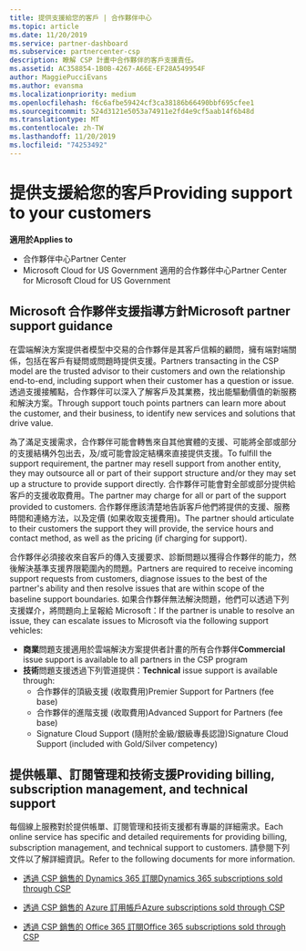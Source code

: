 ```yaml
---
title: 提供支援給您的客戶 | 合作夥伴中心
ms.topic: article
ms.date: 11/20/2019
ms.service: partner-dashboard
ms.subservice: partnercenter-csp
description: 瞭解 CSP 計畫中合作夥伴的客戶支援責任。
ms.assetid: AC358854-1B0B-4267-A66E-EF28A549954F
author: MaggiePucciEvans
ms.author: evansma
ms.localizationpriority: medium
ms.openlocfilehash: f6c6afbe59424cf3ca38186b66490bbf695cfee1
ms.sourcegitcommit: 524d3121e5053a74911e2fd4e9cf5aab14f6b48d
ms.translationtype: MT
ms.contentlocale: zh-TW
ms.lasthandoff: 11/20/2019
ms.locfileid: "74253492"
---
```

# <a name="providing-support-to-your-customers"></a><span data-ttu-id="1ca04-103">提供支援給您的客戶</span><span class="sxs-lookup"><span data-stu-id="1ca04-103">Providing support to your customers</span></span>

<span data-ttu-id="1ca04-104">**適用於**</span><span class="sxs-lookup"><span data-stu-id="1ca04-104">**Applies to**</span></span>

-  <span data-ttu-id="1ca04-105">合作夥伴中心</span><span class="sxs-lookup"><span data-stu-id="1ca04-105">Partner Center</span></span>
-  <span data-ttu-id="1ca04-106">Microsoft Cloud for US Government 適用的合作夥伴中心</span><span class="sxs-lookup"><span data-stu-id="1ca04-106">Partner Center for Microsoft Cloud for US Government</span></span>


## <a name="microsoft-partner-support-guidance"></a><span data-ttu-id="1ca04-107">Microsoft 合作夥伴支援指導方針</span><span class="sxs-lookup"><span data-stu-id="1ca04-107">Microsoft partner support guidance</span></span>

<span data-ttu-id="1ca04-108">在雲端解決方案提供者模型中交易的合作夥伴是其客戶信賴的顧問，擁有端對端關係，包括在客戶有疑問或問題時提供支援。</span><span class="sxs-lookup"><span data-stu-id="1ca04-108">Partners transacting in the CSP model are the trusted advisor to their customers and own the relationship end-to-end, including support when their customer has a question or issue.</span></span> <span data-ttu-id="1ca04-109">透過支援接觸點，合作夥伴可以深入了解客戶及其業務，找出能驅動價值的新服務和解決方案。</span><span class="sxs-lookup"><span data-stu-id="1ca04-109">Through support touch points partners can learn more about the customer, and their business, to identify new services and solutions that drive value.</span></span>

<span data-ttu-id="1ca04-110">為了滿足支援需求，合作夥伴可能會轉售來自其他實體的支援、可能將全部或部分的支援結構外包出去，及/或可能會設定結構來直接提供支援。</span><span class="sxs-lookup"><span data-stu-id="1ca04-110">To fulfill the support requirement, the partner may resell support from another entity, they may outsource all or part of their support structure and/or they may set up a structure to provide support directly.</span></span>  <span data-ttu-id="1ca04-111">合作夥伴可能會對全部或部分提供給客戶的支援收取費用。</span><span class="sxs-lookup"><span data-stu-id="1ca04-111">The partner may charge for all or part of the support provided to customers.</span></span> <span data-ttu-id="1ca04-112">合作夥伴應該清楚地告訴客戶他們將提供的支援、服務時間和連絡方法，以及定價 (如果收取支援費用)。</span><span class="sxs-lookup"><span data-stu-id="1ca04-112">The partner should articulate to their customers the support they will provide, the service hours and contact method, as well as the pricing (if charging for support).</span></span> 

<span data-ttu-id="1ca04-113">合作夥伴必須接收來自客戶的傳入支援要求、診斷問題以獲得合作夥伴的能力，然後解決基準支援界限範圍內的問題。</span><span class="sxs-lookup"><span data-stu-id="1ca04-113">Partners are required to receive incoming support requests from customers, diagnose issues to the best of the partner's ability and then resolve issues that are within scope of the baseline support boundaries.</span></span> <span data-ttu-id="1ca04-114">如果合作夥伴無法解決問題，他們可以透過下列支援媒介，將問題向上呈報給 Microsoft：</span><span class="sxs-lookup"><span data-stu-id="1ca04-114">If the partner is unable to resolve an issue, they can escalate issues to Microsoft via the following support vehicles:</span></span>

- <span data-ttu-id="1ca04-115">**商業**問題支援適用於雲端解決方案提供者計畫的所有合作夥伴</span><span class="sxs-lookup"><span data-stu-id="1ca04-115">**Commercial** issue support is available to all partners in the CSP program</span></span>
-   <span data-ttu-id="1ca04-116">**技術**問題支援透過下列管道提供：</span><span class="sxs-lookup"><span data-stu-id="1ca04-116">**Technical** issue support is available through:</span></span>
    -   <span data-ttu-id="1ca04-117">合作夥伴的頂級支援 (收取費用)</span><span class="sxs-lookup"><span data-stu-id="1ca04-117">Premier Support for Partners (fee base)</span></span>
    -   <span data-ttu-id="1ca04-118">合作夥伴的進階支援 (收取費用)</span><span class="sxs-lookup"><span data-stu-id="1ca04-118">Advanced Support for Partners (fee base)</span></span>
    -   <span data-ttu-id="1ca04-119">Signature Cloud Support (隨附於金級/銀級專長認證)</span><span class="sxs-lookup"><span data-stu-id="1ca04-119">Signature Cloud Support (included with Gold/Silver competency)</span></span>

## <a name="providing-billing-subscription-management-and-technical-support"></a><span data-ttu-id="1ca04-120">提供帳單、訂閱管理和技術支援</span><span class="sxs-lookup"><span data-stu-id="1ca04-120">Providing billing, subscription management, and technical support</span></span> 

<span data-ttu-id="1ca04-121">每個線上服務對於提供帳單、訂閱管理和技術支援都有專屬的詳細需求。</span><span class="sxs-lookup"><span data-stu-id="1ca04-121">Each online service has specific and detailed requirements for providing billing, subscription management, and technical support to customers.</span></span> <span data-ttu-id="1ca04-122">請參閱下列文件以了解詳細資訊。</span><span class="sxs-lookup"><span data-stu-id="1ca04-122">Refer to the following documents for more information.</span></span>

-   [<span data-ttu-id="1ca04-123">透過 CSP 銷售的 Dynamics 365 訂閱</span><span class="sxs-lookup"><span data-stu-id="1ca04-123">Dynamics 365 subscriptions sold through CSP</span></span>](https://www.microsoftpartnercommunity.com/t5/CSP/Microsoft-Partner-Support-Guidance/m-p/5262#M30)

-   [<span data-ttu-id="1ca04-124">透過 CSP 銷售的 Azure 訂用帳戶</span><span class="sxs-lookup"><span data-stu-id="1ca04-124">Azure subscriptions sold through CSP</span></span>](https://www.microsoftpartnercommunity.com/t5/CSP/Microsoft-Partner-Support-Guidance/m-p/5263#M31)

-   [<span data-ttu-id="1ca04-125">透過 CSP 銷售的 Office 365 訂閱</span><span class="sxs-lookup"><span data-stu-id="1ca04-125">Office 365 subscriptions sold through CSP</span></span>](https://www.microsoftpartnercommunity.com/t5/CSP/Microsoft-Partner-Support-Guidance/m-p/5264#M32)



 

 



